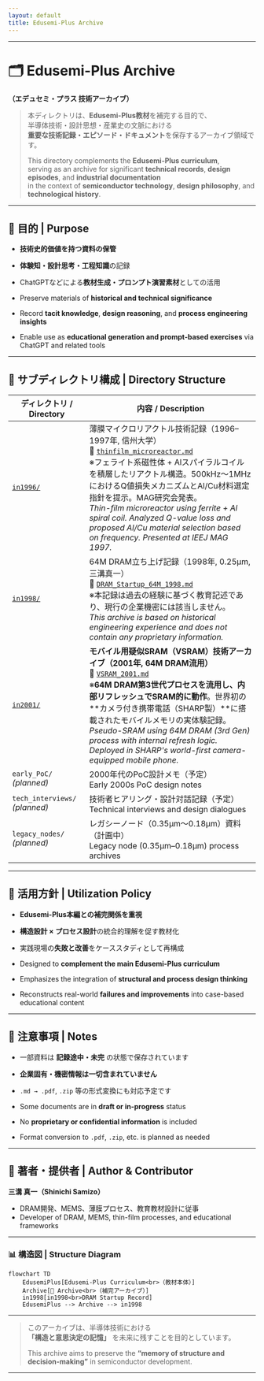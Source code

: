 ```yaml
---
layout: default
title: Edusemi-Plus Archive  
---
```


---

# 🗂️ Edusemi-Plus Archive  
**（エデュセミ・プラス 技術アーカイブ）**

> 本ディレクトリは、**Edusemi-Plus教材**を補完する目的で、  
> 半導体技術・設計思想・産業史の文脈における  
> **重要な技術記録・エピソード・ドキュメント**を保存するアーカイブ領域です。  
>
> This directory complements the **Edusemi-Plus curriculum**,  
> serving as an archive for significant **technical records**, **design episodes**, and **industrial documentation**  
> in the context of **semiconductor technology**, **design philosophy**, and **technological history**.

---

## 📘 目的 | Purpose

- **技術史的価値を持つ資料の保管**  
- **体験知・設計思考・工程知識**の記録  
- ChatGPTなどによる**教材生成・プロンプト演習素材**としての活用  

- Preserve materials of **historical and technical significance**  
- Record **tacit knowledge**, **design reasoning**, and **process engineering insights**  
- Enable use as **educational generation and prompt-based exercises** via ChatGPT and related tools

---

## 📂 サブディレクトリ構成 | Directory Structure

| ディレクトリ / Directory | 内容 / Description |
|--------------------------|---------------------|
| [`in1996/`](./in1996/) | 薄膜マイクロリアクトル技術記録（1996–1997年, 信州大学）<br>📄 [`thinfilm_microreactor.md`](./in1996/thinfilm_microreactor.md)<br>※フェライト系磁性体 + Alスパイラルコイルを積層したリアクトル構造。500kHz〜1MHzにおけるQ値損失メカニズムとAl/Cu材料選定指針を提示。MAG研究会発表。<br>*Thin-film microreactor using ferrite + Al spiral coil. Analyzed Q-value loss and proposed Al/Cu material selection based on frequency. Presented at IEEJ MAG 1997.* |
| [`in1998/`](./in1998/) | 64M DRAM立ち上げ記録（1998年, 0.25μm, 三溝真一）<br>📄 [`DRAM_Startup_64M_1998.md`](./in1998/DRAM_Startup_64M_1998.md)<br>※本記録は過去の経験に基づく教育記述であり、現行の企業機密には該当しません。<br>*This archive is based on historical engineering experience and does not contain any proprietary information.* |
| [`in2001/`](./in2001/) | **モバイル用疑似SRAM（VSRAM）技術アーカイブ（2001年, 64M DRAM流用）**<br>📄 [`VSRAM_2001.md`](./in2001/VSRAM_2001.md)<br>※**64M DRAM第3世代プロセスを流用し、内部リフレッシュでSRAM的に動作**。世界初の**カメラ付き携帯電話（SHARP製）**に搭載されたモバイルメモリの実体験記録。<br>*Pseudo-SRAM using 64M DRAM (3rd Gen) process with internal refresh logic. Deployed in SHARP's world-first camera-equipped mobile phone.* |
| `early_PoC/` *(planned)* | 2000年代のPoC設計メモ（予定）<br>Early 2000s PoC design notes |
| `tech_interviews/` *(planned)* | 技術者ヒアリング・設計対話記録（予定）<br>Technical interviews and design dialogues |
| `legacy_nodes/` *(planned)* | レガシーノード（0.35μm〜0.18μm）資料（計画中）<br>Legacy node (0.35μm–0.18μm) process archives |

---

## 🧭 活用方針 | Utilization Policy

- **Edusemi-Plus本編との補完関係を重視**  
- **構造設計 × プロセス設計**の統合的理解を促す教材化  
- 実践現場の**失敗と改善**をケーススタディとして再構成  

- Designed to **complement the main Edusemi-Plus curriculum**  
- Emphasizes the integration of **structural and process design thinking**  
- Reconstructs real-world **failures and improvements** into case-based educational content

---

## 📌 注意事項 | Notes

- 一部資料は **記録途中・未完** の状態で保存されています  
- **企業固有・機密情報は一切含まれていません**  
- `.md → .pdf`, `.zip` 等の形式変換にも対応予定です  

- Some documents are in **draft or in-progress** status  
- No **proprietary or confidential information** is included  
- Format conversion to `.pdf`, `.zip`, etc. is planned as needed

---

## 👤 著者・提供者 | Author & Contributor

**三溝 真一（Shinichi Samizo）**  
- DRAM開発、MEMS、薄膜プロセス、教育教材設計に従事  
- Developer of DRAM, MEMS, thin-film processes, and educational frameworks

---

### 📊 構造図 | Structure Diagram

```mermaid
flowchart TD
    EdusemiPlus[Edusemi-Plus Curriculum<br>（教材本体）]
    Archive[📂 Archive<br>（補完アーカイブ）]
    in1998[in1998<br>DRAM Startup Record]
    EdusemiPlus --> Archive --> in1998
```

---

> このアーカイブは、半導体技術における  
> **「構造と意思決定の記憶」** を未来に残すことを目的としています。  
>
> This archive aims to preserve the **“memory of structure and decision-making”** in semiconductor development.

---
